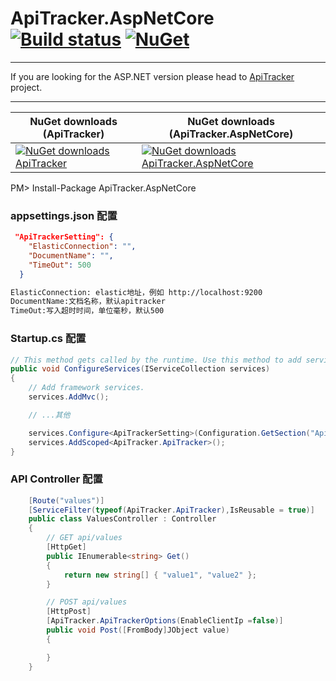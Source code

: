 # ApiTracker.AspNetCore  [![Build status](https://ci.appveyor.com/api/projects/status/p3dp82wh0t997oww?svg=true)](https://ci.appveyor.com/project/seven1986/apitracker-aspnetcore) [![NuGet](https://img.shields.io/nuget/v/apitracker.aspnetcore.svg)](https://www.nuget.org/packages/apitracker.aspnetcore) 

---

If you are looking for the ASP.NET version please head to [ApiTracker](https://github.com/seven1986/ApiTracker) project.

---

NuGet downloads (ApiTracker) | NuGet downloads (ApiTracker.AspNetCore)
--------------- | ---------------
[![NuGet downloads ApiTracker](https://img.shields.io/nuget/dt/ApiTracker.svg)](https://www.nuget.org/packages/ApiTracker)|[![NuGet downloads ApiTracker.AspNetCore](https://img.shields.io/nuget/dt/ApiTracker.AspNetCore.svg)](https://www.nuget.org/packages/ApiTracker.AspNetCore)

PM> Install-Package ApiTracker.AspNetCore




### appsettings.json 配置
```json
 "ApiTrackerSetting": {
    "ElasticConnection": "",
    "DocumentName": "",
    "TimeOut": 500
  }
```
```html
ElasticConnection: elastic地址，例如 http://localhost:9200
DocumentName:文档名称，默认apitracker
TimeOut:写入超时时间，单位毫秒，默认500
```


### Startup.cs 配置

```csharp
// This method gets called by the runtime. Use this method to add services to the container.
public void ConfigureServices(IServiceCollection services)
{
    // Add framework services.
    services.AddMvc();

    // ...其他

    services.Configure<ApiTrackerSetting>(Configuration.GetSection("ApiTrackerSetting"));
    services.AddScoped<ApiTracker.ApiTracker>();
}
```


### API Controller 配置

```csharp
    [Route("values")]
    [ServiceFilter(typeof(ApiTracker.ApiTracker),IsReusable = true)]
    public class ValuesController : Controller
    {
        // GET api/values
        [HttpGet]
        public IEnumerable<string> Get()
        {
            return new string[] { "value1", "value2" };
        }

        // POST api/values
        [HttpPost]
        [ApiTracker.ApiTrackerOptions(EnableClientIp =false)]
        public void Post([FromBody]JObject value)
        {

        }
    }
```


